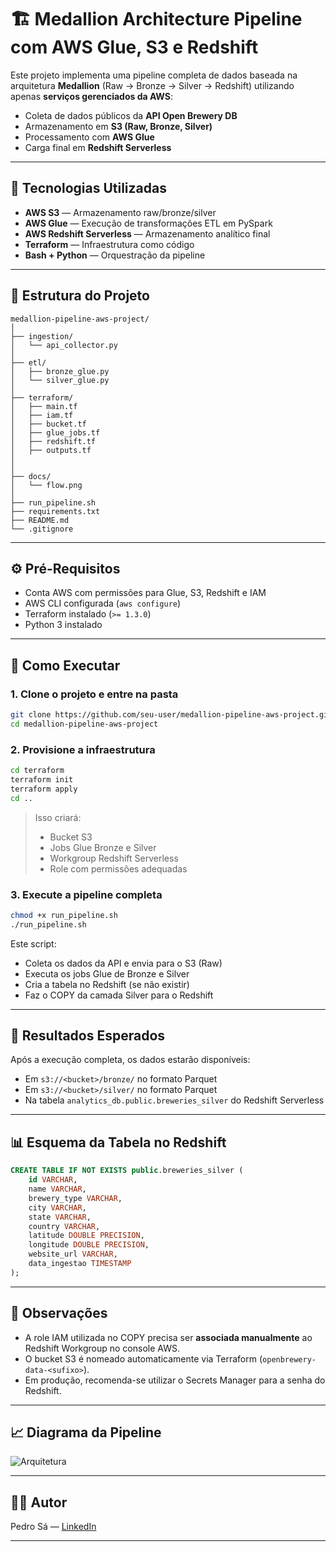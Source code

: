 # 🏗️ Medallion Architecture Pipeline com AWS Glue, S3 e Redshift

Este projeto implementa uma pipeline completa de dados baseada na arquitetura **Medallion** (Raw → Bronze → Silver → Redshift) utilizando apenas **serviços gerenciados da AWS**:

- Coleta de dados públicos da **API Open Brewery DB**
- Armazenamento em **S3 (Raw, Bronze, Silver)**
- Processamento com **AWS Glue**
- Carga final em **Redshift Serverless**

---

## 🔧 Tecnologias Utilizadas

- **AWS S3** — Armazenamento raw/bronze/silver
- **AWS Glue** — Execução de transformações ETL em PySpark
- **AWS Redshift Serverless** — Armazenamento analítico final
- **Terraform** — Infraestrutura como código
- **Bash + Python** — Orquestração da pipeline

---

## 📁 Estrutura do Projeto

```
medallion-pipeline-aws-project/
│
├── ingestion/
│   └── api_collector.py
│
├── etl/
│   ├── bronze_glue.py
│   └── silver_glue.py
│
├── terraform/
│   ├── main.tf
│   ├── iam.tf
│   ├── bucket.tf
│   ├── glue_jobs.tf
│   ├── redshift.tf
│   ├── outputs.tf
│   
│
├── docs/
│   └── flow.png
│
├── run_pipeline.sh
├── requirements.txt
├── README.md
└── .gitignore
```

---

## ⚙️ Pré-Requisitos

- Conta AWS com permissões para Glue, S3, Redshift e IAM
- AWS CLI configurada (`aws configure`)
- Terraform instalado (`>= 1.3.0`)
- Python 3 instalado

---

## 🚀 Como Executar

### 1. Clone o projeto e entre na pasta

```bash
git clone https://github.com/seu-user/medallion-pipeline-aws-project.git
cd medallion-pipeline-aws-project
```

### 2. Provisione a infraestrutura

```bash
cd terraform
terraform init
terraform apply
cd ..
```

> Isso criará:  
> - Bucket S3  
> - Jobs Glue Bronze e Silver  
> - Workgroup Redshift Serverless  
> - Role com permissões adequadas

### 3. Execute a pipeline completa

```bash
chmod +x run_pipeline.sh
./run_pipeline.sh
```

Este script:

- Coleta os dados da API e envia para o S3 (Raw)
- Executa os jobs Glue de Bronze e Silver
- Cria a tabela no Redshift (se não existir)
- Faz o COPY da camada Silver para o Redshift

---

## 🧪 Resultados Esperados

Após a execução completa, os dados estarão disponíveis:

- Em `s3://<bucket>/bronze/` no formato Parquet
- Em `s3://<bucket>/silver/` no formato Parquet
- Na tabela `analytics_db.public.breweries_silver` do Redshift Serverless

---

## 📊 Esquema da Tabela no Redshift

```sql
CREATE TABLE IF NOT EXISTS public.breweries_silver (
    id VARCHAR,
    name VARCHAR,
    brewery_type VARCHAR,
    city VARCHAR,
    state VARCHAR,
    country VARCHAR,
    latitude DOUBLE PRECISION,
    longitude DOUBLE PRECISION,
    website_url VARCHAR,
    data_ingestao TIMESTAMP
);
```

---

## 📌 Observações

- A role IAM utilizada no COPY precisa ser **associada manualmente** ao Redshift Workgroup no console AWS.
- O bucket S3 é nomeado automaticamente via Terraform (`openbrewery-data-<sufixo>`).
- Em produção, recomenda-se utilizar o Secrets Manager para a senha do Redshift.

---

## 📈 Diagrama da Pipeline

![Arquitetura](./docs/flowchart.png)

---

## 🧑‍💻 Autor

Pedro Sá — [LinkedIn](https://www.linkedin.com/in/pedro-sofiati-de-sa/)

---
